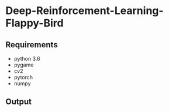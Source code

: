 # Deep-Reinforcement-Learning-Flappy-Bird

## Requirements 
- python 3.6
- pygame
- cv2
- pytorch
- numpy

## Output 
